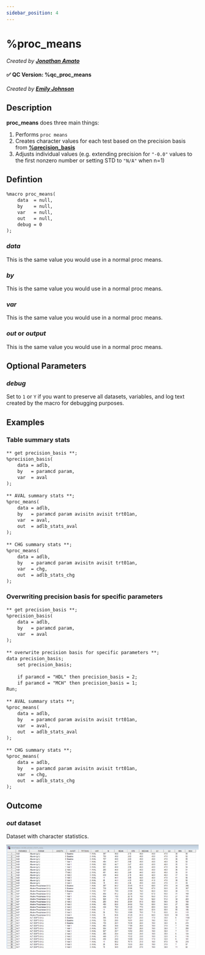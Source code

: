 ```yaml
---
sidebar_position: 4
---
```


# %proc_means

_Created by [**Jonathan Amato**](mailto:jonathan.amato@emanatebiostats.com?subject=User%20Guide:%20proc_means)_

#### ✅ QC Version: %qc_proc_means

_Created by [**Emily Johnson**](mailto:emily.johnson@emanatebiostats.com?subject=User%20Guide:%20qc_proc_means)_

## Description

**proc_means** does three main things:
1. Performs `proc means`
2. Creates character values for each test based on the precision basis from [**%precision_basis**](.\precision-basis.md)
3. Adjusts individual values (e.g. extending precision for `"-0.0"` values to the first nonzero number or setting STD to `"N/A"` when n=1) 

## Defintion

```sas
%macro proc_means(
    data  = null,
    by    = null,
    var   = null,
    out   = null,
    debug = 0
);
```

### _data_

This is the same value you would use in a normal proc means.

### _by_

This is the same value you would use in a normal proc means.

### _var_

This is the same value you would use in a normal proc means.

### _out_ or _output_

This is the same value you would use in a normal proc means.

## Optional Parameters

### _debug_

Set to `1` or `Y` if you want to preserve all datasets, variables, and log text created by the macro for debugging purposes.

## Examples

### Table summary stats

```sas
** get precision_basis **;
%precision_basis(
    data = adlb,
    by   = paramcd param,
    var  = aval
);

** AVAL summary stats **;
%proc_means(
	data = adlb,
	by   = paramcd param avisitn avisit trt01an,
	var  = aval,
	out  = adlb_stats_aval
);

** CHG summary stats **;
%proc_means(
	data = adlb,
	by   = paramcd param avisitn avisit trt01an,
	var  = chg,
	out  = adlb_stats_chg
);
```

### Overwriting precision basis for specific parameters

```sas
** get precision_basis **;
%precision_basis(
    data = adlb,
    by   = paramcd param,
    var  = aval
);

** overwrite precision basis for specific parameters **;
data precision_basis;
    set precision_basis;
    
    if paramcd = "HDL" then precision_basis = 2;
    if paramcd = "MCH" then precision_basis = 1;
Run;

** AVAL summary stats **;
%proc_means(
	data = adlb,
	by   = paramcd param avisitn avisit trt01an,
	var  = aval,
	out  = adlb_stats_aval
);

** CHG summary stats **;
%proc_means(
	data = adlb,
	by   = paramcd param avisitn avisit trt01an,
	var  = chg,
	out  = adlb_stats_chg
);
```

## Outcome

### _out_ dataset

Dataset with character statistics.

![](/img/macros/proc_means1.png)
